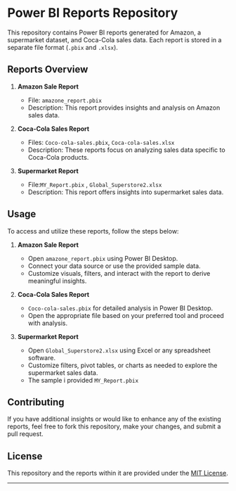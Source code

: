 # Power BI Reports Repository

This repository contains Power BI reports generated for Amazon, a supermarket dataset, and Coca-Cola sales data. Each report is stored in a separate file format (`.pbix` and `.xlsx`).

## Reports Overview

1. **Amazon Sale Report**
   - File: `amazone_report.pbix`
   - Description: This report provides insights and analysis on Amazon sales data.

2. **Coca-Cola Sales Report**
   - Files: `Coco-cola-sales.pbix`, `Coca-cola-sales.xlsx`
   - Description: These reports focus on analyzing sales data specific to Coca-Cola products.

3. **Supermarket Report**
   - File:`MY_Report.pbix` , `Global_Superstore2.xlsx`
   - Description: This report offers insights into supermarket sales data.

## Usage

To access and utilize these reports, follow the steps below:

1. **Amazon Sale Report**
   - Open `amazone_report.pbix` using Power BI Desktop.
   - Connect your data source or use the provided sample data.
   - Customize visuals, filters, and interact with the report to derive meaningful insights.

2. **Coca-Cola Sales Report**
   
   - `Coco-cola-sales.pbix` for detailed analysis in Power BI Desktop.
   - Open the appropriate file based on your preferred tool and proceed with analysis.

3. **Supermarket Report**
   - Open `Global_Superstore2.xlsx` using Excel or any spreadsheet software.
   - Customize filters, pivot tables, or charts as needed to explore the supermarket sales data.
   - The sample i provided `MY_Report.pbix`

## Contributing

If you have additional insights or would like to enhance any of the existing reports, feel free to fork this repository, make your changes, and submit a pull request.

## License

This repository and the reports within it are provided under the [MIT License](LICENSE).

---
